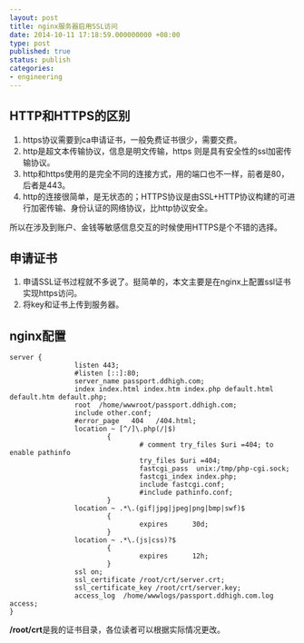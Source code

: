 ```yaml
---
layout: post
title: nginx服务器启用SSL访问
date: 2014-10-11 17:18:59.000000000 +08:00
type: post
published: true
status: publish
categories:
- engineering
---
```

## HTTP和HTTPS的区别
1. https协议需要到ca申请证书，一般免费证书很少，需要交费。 　
2. http是超文本传输协议，信息是明文传输，https 则是具有安全性的ssl加密传输协议。 　　
3. http和https使用的是完全不同的连接方式，用的端口也不一样，前者是80，后者是443。 　　
4. http的连接很简单，是无状态的；HTTPS协议是由SSL+HTTP协议构建的可进行加密传输、身份认证的网络协议，比http协议安全。

所以在涉及到账户、金钱等敏感信息交互的时候使用HTTPS是个不错的选择。   
## 申请证书
1. 申请SSL证书过程就不多说了。挺简单的，本文主要是在nginx上配置ssl证书实现https访问。   
2. 将key和证书上传到服务器。

## nginx配置

```
server {
                listen 443;
                #listen [::]:80;
                server_name passport.ddhigh.com;
                index index.html index.htm index.php default.html default.htm default.php;
                root  /home/wwwroot/passport.ddhigh.com;
                include other.conf;
                #error_page   404   /404.html;
                location ~ [^/]\.php(/|$)
                        {
                                # comment try_files $uri =404; to enable pathinfo
                                try_files $uri =404;
                                fastcgi_pass  unix:/tmp/php-cgi.sock;
                                fastcgi_index index.php;
                                include fastcgi.conf;
                                #include pathinfo.conf;
                        }
                location ~ .*\.(gif|jpg|jpeg|png|bmp|swf)$
                        {
                                expires      30d;
                        }
                location ~ .*\.(js|css)?$
                        {
                                expires      12h;
                        }
                ssl on;
                ssl_certificate /root/crt/server.crt;
                ssl_certificate_key /root/crt/server.key;
                access_log  /home/wwwlogs/passport.ddhigh.com.log  access;
}
```

**/root/crt**是我的证书目录，各位读者可以根据实际情况更改。